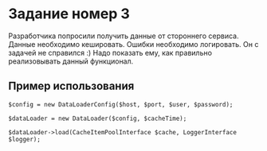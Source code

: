 # Задание номер 3

Разработчика попросили получить данные от стороннего сервиса.
Данные необходимо кешировать. Ошибки необходимо логировать.
Он с задачей не справился :)
Надо показать ему, как правильно реализовывать данный функционал.

## Пример использования ##

```
$config = new DataLoaderConfig($host, $port, $user, $password);

$dataLoader = new DataLoader($config, $cacheTime);

$dataLoader->load(CacheItemPoolInterface $cache, LoggerInterface $logger);
```